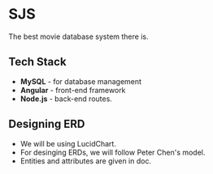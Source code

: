 # SJS
The best movie database system there is.

## Tech Stack
* **MySQL** - for database management
* **Angular** - front-end framework
* **Node.js** - back-end routes.

## Designing ERD
* We will be using LucidChart.
* For desinging ERDs, we will follow Peter Chen's model.
* Entities and attributes are given in doc.